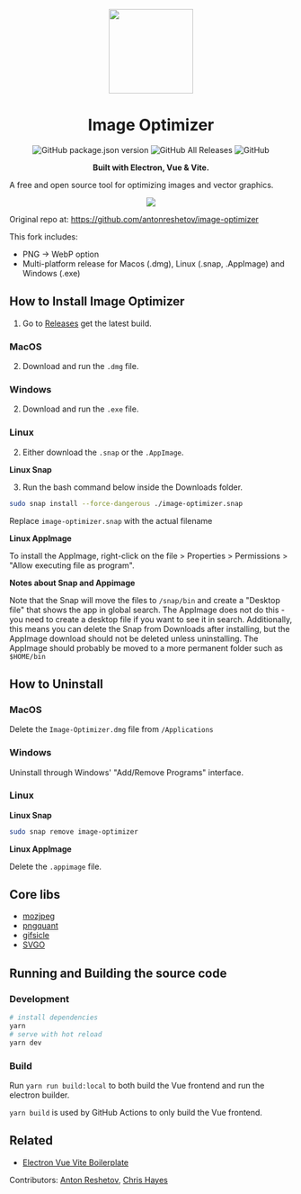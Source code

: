 
<p align="center">
  <img src="logo.png" width="150px">
</p>
<h1 align="center">Image Optimizer</h1>
<p align="center">
  <img alt="GitHub package.json version" src="https://img.shields.io/github/package-json/v/antonreshetov/image-optimizer">
  <img alt="GitHub All Releases" src="https://img.shields.io/github/downloads/antonreshetov/image-optimizer/total">
  <img alt="GitHub" src="https://img.shields.io/github/license/antonreshetov/image-optimizer">
</p>
<p align="center">
  <strong>Built with Electron, Vue & Vite.</strong>
</p>

A free and open source tool for optimizing images and vector graphics.

<p align="center">
  <img src="demo.gif">
</p>

Original repo at: https://github.com/antonreshetov/image-optimizer

This fork includes:
- PNG -> WebP option
- Multi-platform release for Macos (.dmg), Linux (.snap, .AppImage) and Windows (.exe)

## How to Install Image Optimizer

1. Go to [Releases](https://github.com/christopher-hayes/image-optimizer/releases) get the latest build.

### MacOS

2. Download and run the `.dmg` file.

### Windows

2. Download and run the `.exe` file.

### Linux

2. Either download the `.snap` or the `.AppImage`.

**Linux Snap**

3. Run the bash command below inside the Downloads folder.

```Bash
sudo snap install --force-dangerous ./image-optimizer.snap
```

Replace `image-optimizer.snap` with the actual filename

**Linux AppImage**

To install the AppImage, right-click on the file > Properties > Permissions > "Allow executing file as program".

**Notes about Snap and Appimage**

Note that the Snap will move the files to `/snap/bin` and create a "Desktop file" that shows the app in global search. The AppImage does not do this - you need to create a desktop file if you want to see it in search. Additionally, this means you can delete the Snap from Downloads after installing, but the AppImage download should not be deleted unless uninstalling. The AppImage should probably be moved to a more permanent folder such as `$HOME/bin`

## How to Uninstall

### MacOS

Delete the `Image-Optimizer.dmg` file from `/Applications`

### Windows

Uninstall through Windows' "Add/Remove Programs" interface.

### Linux

**Linux Snap**

```bash
sudo snap remove image-optimizer
``` 

**Linux AppImage**

Delete the `.appimage` file.

## Core libs
 - [mozjpeg](https://github.com/mozilla/mozjpeg)
 - [pngquant](https://pngquant.org)
 - [gifsicle](https://www.lcdf.org/gifsicle/)
 - [SVGO](https://github.com/svg/svgo)

## Running and Building the source code

### Development
```bash
# install dependencies
yarn
# serve with hot reload
yarn dev
```

### Build

Run `yarn run build:local` to both build the Vue frontend and run the electron builder.

`yarn build` is used by GitHub Actions to only build the Vue frontend.

## Related
- [Electron Vue Vite Boilerplate](https://github.com/antonreshetov/electron-vue-vite-boilerplate)

Contributors: [Anton Reshetov](https://github.com/antonreshetov), [Chris Hayes](https://github.com/christopher-hayes)
